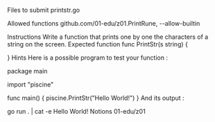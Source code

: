 Files to submit
printstr.go

Allowed functions
github.com/01-edu/z01.PrintRune, --allow-builtin

Instructions
Write a function that prints one by one the characters of a string on the screen.
Expected function
func PrintStr(s string) {

}
Hints
Here is a possible program to test your function :

package main

import "piscine"

func main() {
	piscine.PrintStr("Hello World!")
}
And its output :

go run . | cat -e
Hello World!
Notions
01-edu/z01